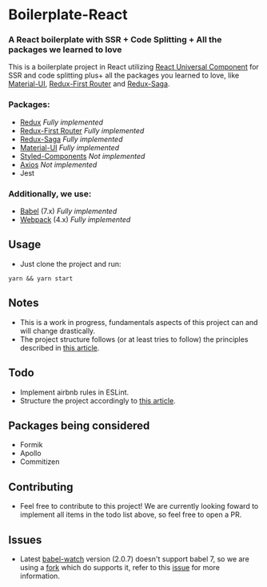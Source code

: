 # Boilerplate-React
### A React boilerplate with SSR + Code Splitting + All the packages we learned to love

This is a boilerplate project in React utilizing [React Universal Component](https://github.com/faceyspacey/react-universal-component) for SSR and code splitting plus+ all the packages you learned to love, like [Material-UI](https://github.com/mui-org/material-ui), [Redux-First Router](https://github.com/faceyspacey/redux-first-router) and [Redux-Saga](https://github.com/redux-saga/redux-saga).

### Packages:

- [Redux](https://github.com/reduxjs/redux) *Fully implemented*
- [Redux-First Router](https://github.com/faceyspacey/redux-first-router) *Fully implemented*
- [Redux-Saga](https://github.com/redux-saga/redux-saga) *Fully implemented*
- [Material-UI](https://github.com/mui-org/material-ui) *Fully implemented*
- [Styled-Components](https://github.com/styled-components/styled-components) *Not implemented*
- [Axios](https://github.com/axios/axios) *Not implemented*
- Jest

### Additionally, we use:

- [Babel](https://github.com/babel/babel) (7.x) *Fully implemented*
- [Webpack](https://github.com/webpack/webpack) (4.x) *Fully implemented*

## Usage

- Just clone the project and run:

```
yarn && yarn start
```

## Notes

- This is a work in progress, fundamentals aspects of this project can and will change drastically.
- The project structure follows (or at least tries to follow) the principles described in [this article](https://medium.com/@alexmngn/how-to-better-organize-your-react-applications-2fd3ea1920f1).

## Todo

- Implement airbnb rules in ESLint.
- Structure the project accordingly to [this article](https://medium.com/@alexmngn/how-to-better-organize-your-react-applications-2fd3ea1920f1).

## Packages being considered

- Formik
- Apollo
- Commitizen

## Contributing

- Feel free to contribute to this project! We are currently looking foward to implement all items in the todo list above, so feel free to open a PR.

## Issues

- Latest [babel-watch](https://www.npmjs.com/package/babel-watch) version (2.0.7) doesn't support babel 7, so we are using a [fork](https://github.com/monathur/babel-watch) which do supports it, refer to this [issue](https://github.com/kmagiera/babel-watch/issues/75#issuecomment-424294426) for more information.
